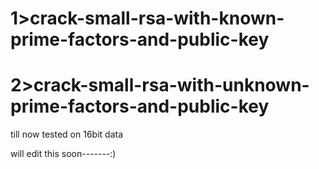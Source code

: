 # 1>crack-small-rsa-with-known-prime-factors-and-public-key
# 2>crack-small-rsa-with-unknown-prime-factors-and-public-key

till now tested on 16bit data

will edit this soon-------:)

